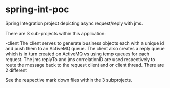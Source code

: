 spring-int-poc
=====================

Spring Integration project depicting async request/reply with jms.

There are 3 sub-projects within this application:

-client
   The client serves to generate business objects each with a unique id and push them to an ActiveMQ queue.  The client
   also creates a reply queue which is in turn created on ActiveMQ vs using temp queues for each request.  The
   jms replyTo and jms correlationID are used respectively to route the message back to the request client and or
   client thread.  There are 2 different


See the respective mark down files within the 3 subprojects.
